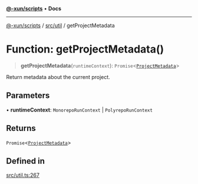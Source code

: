 [**@-xun/scripts**](../../../README.md) • **Docs**

***

[@-xun/scripts](../../../README.md) / [src/util](../README.md) / getProjectMetadata

# Function: getProjectMetadata()

> **getProjectMetadata**(`runtimeContext`): `Promise`\<[`ProjectMetadata`](../type-aliases/ProjectMetadata.md)\>

Return metadata about the current project.

## Parameters

• **runtimeContext**: `MonorepoRunContext` \| `PolyrepoRunContext`

## Returns

`Promise`\<[`ProjectMetadata`](../type-aliases/ProjectMetadata.md)\>

## Defined in

[src/util.ts:267](https://github.com/Xunnamius/xscripts/blob/61a6185ffd6f73d4fe8e86fde7ca0e419bd4f892/src/util.ts#L267)
